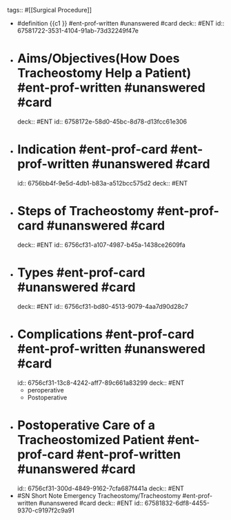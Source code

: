 tags:: #[[Surgical Procedure]]

- #definition {{c1 }} #ent-prof-written #unanswered #card
  deck:: #ENT
  id:: 67581722-3531-4104-91ab-73d32249f47e
- # Aims/Objectives(How Does Tracheostomy Help a Patient) #ent-prof-written #unanswered #card
  deck:: #ENT
  id:: 6758172e-58d0-45bc-8d78-d13fcc61e306
- # Indication #ent-prof-card #ent-prof-written #unanswered #card
  id:: 6756bb4f-9e5d-4db1-b83a-a512bcc575d2
  deck:: #ENT
- # Steps of Tracheostomy #ent-prof-card #unanswered #card
  deck:: #ENT
  id:: 6756cf31-a107-4987-b45a-1438ce2609fa
- # Types #ent-prof-card #unanswered #card
  deck:: #ENT
  id:: 6756cf31-bd80-4513-9079-4aa7d90d28c7
- # Complications #ent-prof-card #ent-prof-written #unanswered #card
  id:: 6756cf31-13c8-4242-aff7-89c661a83299
  deck:: #ENT
  - peroperative
  - Postoperative
- # Postoperative Care of a Tracheostomized Patient #ent-prof-card #ent-prof-written #unanswered #card
  id:: 6756cf31-300d-4849-9162-7cfa687f441a
  deck:: #ENT
- #SN Short Note Emergency Tracheostomy/Tracheostomy #ent-prof-written #unanswered #card
  deck:: #ENT
  id:: 67581832-6df8-4455-9370-c9197f2c9a91
